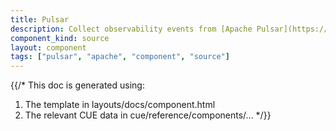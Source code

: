```yaml
---
title: Pulsar
description: Collect observability events from [Apache Pulsar](https://pulsar.apache.org) topics
component_kind: source
layout: component
tags: ["pulsar", "apache", "component", "source"]
---
```


{{/*
This doc is generated using:

1. The template in layouts/docs/component.html
2. The relevant CUE data in cue/reference/components/...
*/}}
